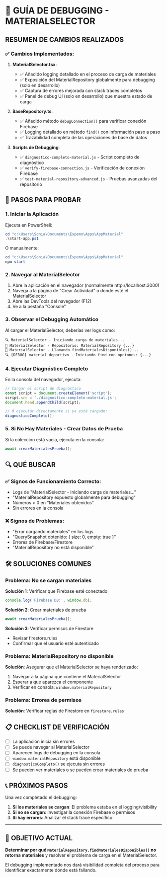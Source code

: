 # 🔧 GUÍA DE DEBUGGING - MATERIALSELECTOR

## RESUMEN DE CAMBIOS REALIZADOS

### ✅ Cambios Implementados:

1. **MaterialSelector.tsx**:
   - ✅ Añadido logging detallado en el proceso de carga de materiales
   - ✅ Exposición del MaterialRepository globalmente para debugging (solo en desarrollo)
   - ✅ Captura de errores mejorada con stack traces completos
   - ✅ Panel de debug UI (solo en desarrollo) que muestra estado de carga

2. **BaseRepository.ts**:
   - ✅ Añadido método `debugConnection()` para verificar conexión Firebase
   - ✅ Logging detallado en método `find()` con información paso a paso
   - ✅ Trazabilidad completa de las operaciones de base de datos

3. **Scripts de Debugging**:
   - ✅ `diagnostico-completo-material.js` - Script completo de diagnóstico
   - ✅ `verify-firebase-connection.js` - Verificación de conexión Firebase
   - ✅ `test-material-repository-advanced.js` - Pruebas avanzadas del repositorio

## 🚀 PASOS PARA PROBAR

### 1. Iniciar la Aplicación
Ejecuta en PowerShell:
```powershell
cd "c:\Users\Sonia\Documents\Espemo\Apps\AppMaterial"
.\start-app.ps1
```

O manualmente:
```powershell
cd "c:\Users\Sonia\Documents\Espemo\Apps\AppMaterial"
npm start
```

### 2. Navegar al MaterialSelector
1. Abre la aplicación en el navegador (normalmente http://localhost:3000)
2. Navega a la página de "Crear Actividad" o donde esté el MaterialSelector
3. Abre las DevTools del navegador (F12)
4. Ve a la pestaña "Console"

### 3. Observar el Debugging Automático
Al cargar el MaterialSelector, deberías ver logs como:
```
🔍 MaterialSelector - Iniciando carga de materiales...
🔧 MaterialSelector - Repositorio: MaterialRepository {...}
📡 MaterialSelector - Llamando findMaterialesDisponibles()...
🔍 [DEBUG] material_deportivo - Iniciando find con opciones: {...}
```

### 4. Ejecutar Diagnóstico Completo
En la consola del navegador, ejecuta:
```javascript
// Cargar el script de diagnóstico
const script = document.createElement('script');
script.src = './diagnostico-completo-material.js';
document.head.appendChild(script);

// O ejecutar directamente si ya está cargado:
diagnosticoCompleto();
```

### 5. Si No Hay Materiales - Crear Datos de Prueba
Si la colección está vacía, ejecuta en la consola:
```javascript
await crearMaterialesPrueba();
```

## 🔍 QUÉ BUSCAR

### ✅ Signos de Funcionamiento Correcto:
- Logs de "MaterialSelector - Iniciando carga de materiales..."
- "MaterialRepository expuesto globalmente para debugging"
- Números > 0 en "Materiales obtenidos"
- Sin errores en la consola

### ❌ Signos de Problemas:
- "Error cargando materiales" en los logs
- "QuerySnapshot obtenido: { size: 0, empty: true }"
- Errores de Firebase/Firestore
- "MaterialRepository no está disponible"

## 🛠️ SOLUCIONES COMUNES

### Problema: No se cargan materiales
**Solución 1**: Verificar que Firebase esté conectado
```javascript
console.log('Firebase DB:', window.db);
```

**Solución 2**: Crear materiales de prueba
```javascript
await crearMaterialesPrueba();
```

**Solución 3**: Verificar permisos de Firestore
- Revisar firestore.rules
- Confirmar que el usuario esté autenticado

### Problema: MaterialRepository no disponible
**Solución**: Asegurar que el MaterialSelector se haya renderizado:
1. Navegar a la página que contiene el MaterialSelector
2. Esperar a que aparezca el componente
3. Verificar en consola: `window.materialRepository`

### Problema: Errores de permisos
**Solución**: Verificar reglas de Firestore en `firestore.rules`

## 📋 CHECKLIST DE VERIFICACIÓN

- [ ] La aplicación inicia sin errores
- [ ] Se puede navegar al MaterialSelector
- [ ] Aparecen logs de debugging en la consola
- [ ] `window.materialRepository` está disponible
- [ ] `diagnosticoCompleto()` se ejecuta sin errores
- [ ] Se pueden ver materiales o se pueden crear materiales de prueba

## 📞 PRÓXIMOS PASOS

Una vez completado el debugging:
1. **Si los materiales se cargan**: El problema estaba en el logging/visibility
2. **Si no se cargan**: Investigar la conexión Firebase o permisos
3. **Si hay errores**: Analizar el stack trace específico

---

## 🎯 OBJETIVO ACTUAL

**Determinar por qué `MaterialRepository.findMaterialesDisponibles()` no retorna materiales** y resolver el problema de carga en el MaterialSelector.

El debugging implementado nos dará visibilidad completa del proceso para identificar exactamente dónde está fallando.
